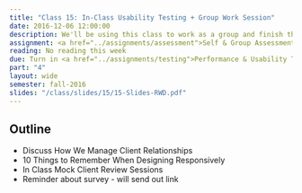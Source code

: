 ```yaml
---
title: "Class 15: In-Class Usability Testing + Group Work Session"
date: 2016-12-06 12:00:00
description: We'll be using this class to work as a group and finish the final assignments.  We'll conduct usability testing on your website prototypes in class.
assignment: <a href="../assignments/assessment">Self & Group Assessment</a>
reading: No reading this week
due: Turn in <a href="../assignments/testing">Performance & Usability Testing Results</a> by the end of class.  Continue working on <a href="../assignments/templates">HTML/CSS Templates</a>, <a href="../assignments/styleguide">Pattern Library</a> and <a href="../assignments/timeline-presentation">Project Timeline, Presentation & Critiques</a>
part: "4"
layout: wide
semester: fall-2016
slides: "/class/slides/15/15-Slides-RWD.pdf"
---
```


## Outline

* Discuss How We Manage Client Relationships
* 10 Things to Remember When Designing Responsively
* In Class Mock Client Review Sessions
* Reminder about survey - will send out link
